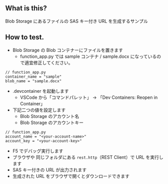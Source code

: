 ## What is this?
Blob Storage にあるファイルの SAS キー付き URL を生成するサンプル

## How to test.
- Blob Storage の Blob コンテナーにファイルを置きます
  - function_app.py では sample コンテナ / sample.docx になっているので適宜修正してください。  
```
// function_app.py
container_name = "sample"
blob_name = "sample.docx"
```
- .devcontainer を起動します
  - VSCode から「コマンドパレット」 → 「Dev Containers: Reopen in Container」
- 下記二つの値を設定します
  - Blob Storage のアカウント名
  - Blob Storage のアカウントキー
```
// function_app.py
account_name = "<your-account-name>"
account_key = "<your-account-key>"
```
- F5 でデバッグ実行します
- ブラウザや 同じフォルダにある `rest.http`（REST Client）で URL を実行します
- SAS キー付きの URL が出力されます
- 生成された URL をブラウザで開くとダウンロードできます
